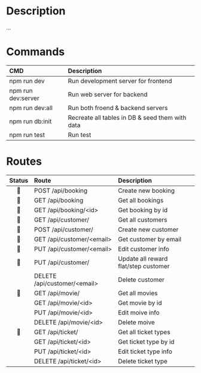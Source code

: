 # Description

...

# Commands

| CMD                | Description                                     |
| :----------------- | :---------------------------------------------- |
| npm run dev        | Run development server for frontend             |
| npm run dev:server | Run web server for backend                      |
| npm run dev:all    | Run both froend & backend servers               |
| npm run db:init    | Recreate all tables in DB & seed them with data |
| npm run test       | Run test                                        |

# Routes

| Status | Route                          | Description                          |
| :----: | :----------------------------- | :----------------------------------- |
|   􀃲    | POST /api/booking              | Create new booking                   |
|   􀃲    | GET /api/booking               | Get all bookings                     |
|   􀃲    | GET /api/booking/\<id\>        | Get booking by id                    |
|   􀃲    | GET /api/customer/             | Get all customers                    |
|   􀃲    | POST /api/customer/            | Create new customer                  |
|   􀃲    | GET /api/customer/\<email\>    | Get customer by email                |
|   􀃲    | PUT /api/customer/\<email\>    | Edit customer info                   |
|   􀃲    | PUT /api/customer/             | Update all reward flat/step customer |
|        | DELETE /api/customer/\<email\> | Delete customer                      |
|   􀃲    | GET /api/movie/                | Get all movies                       |
|        | GET /api/movie/\<id\>          | Get movie by id                      |
|        | PUT /api/movie/\<id\>          | Edit moive info                      |
|        | DELETE /api/movie/\<id\>       | Delete moive                         |
|   􀃲    | GET /api/ticket/               | Get all ticket types                 |
|        | GET /api/ticket/\<id\>         | Get ticket type by id                |
|        | PUT /api/ticket/\<id\>         | Edit ticket type info                |
|        | DELETE /api/ticket/\<id\>      | Delete ticket type                   |
